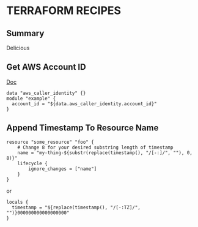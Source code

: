 # TERRAFORM RECIPES

## Summary
Delicious

## Get AWS Account ID
[Doc](https://www.terraform.io/docs/providers/aws/d/caller_identity.html)
```
data "aws_caller_identity" {}
module "example" {
  account_id = "${data.aws_caller_identity.account_id}"
}
```

## Append Timestamp To Resource Name
```
resource "some_resource" "foo" {
    # Change 8 for your desired substring length of timestamp
    name = "my-thing-${substr(replace(timestamp(), "/[-:]/", ""), 0, 8)}"
    lifecycle {
        ignore_changes = ["name"]
    }
}
```
or
```
locals {
  timestamp = "${replace(timestamp(), "/[-:TZ]/", "")}000000000000000000"
}
```
